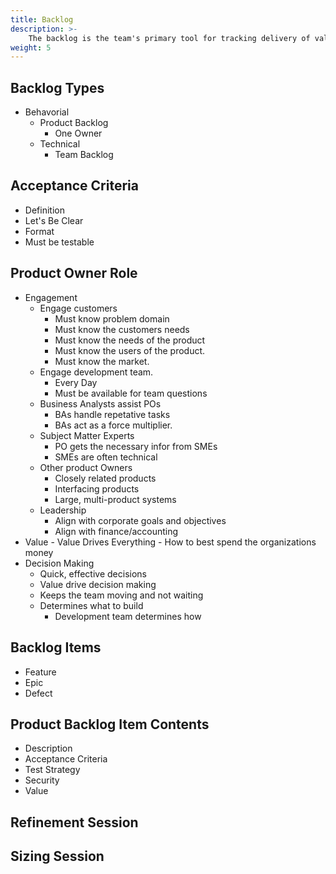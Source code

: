 ```yaml
---
title: Backlog
description: >-
    The backlog is the team's primary tool for tracking delivery of value to the customer.
weight: 5
---
```


## Backlog Types
- Behavorial
    - Product Backlog
        - One Owner
    - Technical
        - Team Backlog
## Acceptance Criteria
- Definition
- Let's Be Clear
- Format
- Must be testable
## Product Owner Role
- Engagement
    - Engage customers
        - Must know problem domain
        - Must know the customers needs
        - Must know the needs of the product
        - Must know the users of the product.
        - Must know the market.
    - Engage development team.
        - Every Day
        - Must be available for team questions
    - Business Analysts assist POs
        - BAs handle repetative tasks
        - BAs act as a force multiplier.
    - Subject Matter Experts
        - PO gets the necessary infor from SMEs
        - SMEs are often technical
    - Other product Owners
        - Closely related products
        - Interfacing products
        - Large, multi-product systems
    - Leadership
        - Align with corporate goals and objectives
        - Align with finance/accounting
- Value
        - Value Drives Everything
        - How to best spend the organizations money
- Decision Making
    - Quick, effective decisions
    - Value drive decision making
    - Keeps the team moving and not waiting
    - Determines what to build
        - Development team determines how
## Backlog Items
- Feature
- Epic
- Defect
## Product Backlog Item Contents
- Description
- Acceptance Criteria
- Test Strategy
- Security
- Value
## Refinement Session

## Sizing Session
